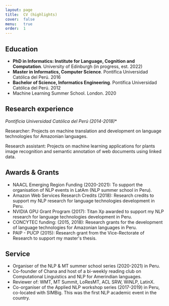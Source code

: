 ```yaml
---
layout: page
title:  CV (highlights)
cover:  false
menu:   true
order:  1
---
```


## Education

* **PhD in Informatics: Institute for Language, Cognition and Computation**. University of Edinburgh (in progress, est. 2022)
* **Master in Informatics, Computer Science**. Pontifica Universidad Católica del Perú. 2016
* **Bachelor of Science, Informatics Engineering**. Pontifica Universidad Católica del Perú. 2012
* Machine Learning Summer School. London. 2020

## Research experience

**Pontificia Universidad Católica del Perú* (2014-2018)**

Researcher: Projects on machine translation and development on language technologies for Amazonian languages.

Research assistant: Projects on machine learning applications for plants image recognition and semantic annotation of web documents using linked data.

## Awards & Grants 

* NAACL Emerging Region Funding (2020-2021): To support the organisation of NLP events in LatAm (NLP summer school in Peru).
* Amazon Web Services Research Credits (2018): Research credits to support my NLP research for language technologies development in Peru.
* NVIDIA GPU Grant Program (2017): Titan Xp awarded to support my NLP research for language technologies development in Peru.
* CONCYTEC funding: (2015, 2018): Research grants for the development of language technologies for Amazonian languages in Peru.
* PAIP - PUCP (2015): Research grant from the Vice-Rectorate of Research to support my master's thesis.

## Service

* Organiser of the NLP & MT summer school series (2020-2021) in Peru.
* Co-founder of Chana and host of a bi-weekly reading club on Computational Linguistics and NLP for Amerindian languages.
* Reviewer of: WMT, MT Summit, LoResMT, ACL SRW, WiNLP, LatinX.
* Co-organiser of the Applied NLP workshop series (2017-2019) in Peru, co-located with SIMBig. This was the first NLP academic event in the country.
